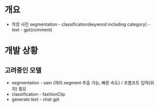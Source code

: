 # 개요
- 착장 사진 segmentation - classification(keyword including category) - text - gpt(comment)
# 개발 상황
## 고려중인 모델
- segmentation - sam (여러 segment 추출 가능, 빠른 속도) / 프롬프트 입력(위치) 필요
- classification - fashionClip
- generate text - chat gpt 